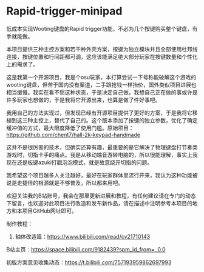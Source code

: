 # Rapid-trigger-minipad
低成本实现Wooting键盘的Rapid trigger功能，不必为几个按键购买整个键盘，有手就能做。

本项目提供三种主控方案和若干种外壳方案，按键为独立模块并且全部使用杜邦线连接，按键位置和行间距都可调，这应该能满足绝大部分玩家在按键数量和个性化上的需求了。

这是我第一个开源项目，我是个osu玩家，本打算尝试一下号称能破解这个游戏的wooting键盘，但苦于国内没有渠道，二手跟抢钱一样抬价，国外类似项目进展也相当缓慢。我实在看不惯这种状态，于是决定自己做，我想自己正在做的事或许是许多玩家也想做的，于是我将它开源出来，也算是做了件好事吧。

我用自己的方法实现过，但发现已经有开源项目提供了更好的方案，于是我将它移植到这三种主控上，替代了自己的。这个版本添加了按键的独立参数，优化了确定缓冲值的方式，最大限度降低了使用门槛。原始项目：https://github.com/chent7/hall-2k-keypad-handmade

这并不是很厉害的技术，但确实还算有趣，最重要的是它解决了物理键盘打节奏类游戏时，切指卡手的痛点。我是从移动端音游转电脑的，所以很能理解，事实上我现在还是板键azuki打戳泡泡模式，就是故意绕开切指的问题。

我希望这个项目越多人关注越好，最好在玩家群体里流行开来，我认为这种功能被说是走捷径的根源就是不够普及，所以都来用吧。

欢迎关注我的B站账号，我会在那里更新进展和教程，有任何建议请在专门的动态下留言，也欢迎对此项目进行改造和发布新作品，请在描述中注明参考本项目的地方和本项目GitHub网址即可。


制作教程：

1. 轴体改造篇：https://www.bilibili.com/read/cv21710143


B站主页：https://space.bilibili.com/9182439?spm_id_from=..0.0

初版方案意见收集动态：https://t.bilibili.com/757193959862697993

